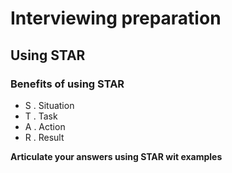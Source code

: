 # Interviewing preparation

## Using STAR
### Benefits of using STAR
- S . Situation
- T . Task
- A . Action
- R . Result

**Articulate your answers using STAR wit examples**


